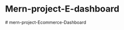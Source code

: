 ﻿# Mern-project-E-dashboard
#   m e r n - p r o j e c t - E c o m m e r c e - D a s h b o a r d  
 